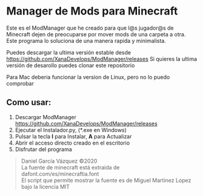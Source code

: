 <h1>Manager de Mods para Minecraft</h1>

Este es el ModManager que he creado para que l@s jugador@s de Minecraft dejen de preocuparse por mover mods de una carpeta a otra.
Este programa lo soluciona de una manera rapida y minimalista.

Puedes descargar la ultima versión estable desde https://github.com/XanaDevelops/ModManager/releases
Si quieres la ultima versión de desarollo puedes clonar este repositorio

Para Mac deberia funcionar la version de Linux, pero no lo puedo comprobar

<h2>Como usar:</h2>

1. Descargar ModManager https://github.com/XanaDevelops/ModManager/releases
2. Ejecutar el Instalador.py, (*.exe en Windows)
3. Pulsar la tecla **I** para Instalar, **A** para Actualizar
4. Abrir el acceso directo creado en el escritorio
5. Disfrutar del programa

> Daniel García Vázquez ©2020<br>
> La fuente de minecraft está extraida de dafont.com/es/minecraftia.font<br>
> El script que permite mostrar la fuente es de Miguel Martinez Lopez bajo la licencia MIT
